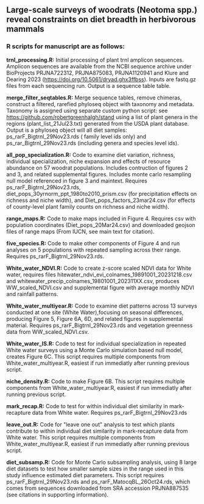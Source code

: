 ## Large-scale surveys of woodrats (Neotoma spp.) reveal constraints on diet breadth in herbivorous mammals

### R scripts for manuscript are as follows:
__trnl_processing.R:__ Initial processing of plant trnl amplicon sequences. Amplicon sequences are available from the NCBI sequence archive under BioProjects PRJNA722312, PRJNA875083, PRJNA1120941 and Klure and Dearing 2023 (https://doi.org/10.5061/dryad.ghx3ffbss). Inputs are fastq.gz files from each sequencing run. Output is a sequence table table.

__merge_filter_seqtables.R:__ Merge sequence tables, remove chimeras, construct a filtered, rarefied phyloseq object with taxonomy and metadata. Taxonomy is assigned using separate custom python script: see https://github.com/robertgreenhalgh/stand using a list of plant genera in the regions (plant_list_21Jul23.txt) generated from the USDA plant database. Output is a phyloseq object will all diet samples: ps_rarF_Bigtrnl_29Nov23.rds ( family level ids only) and ps_rar_Bigtrnl_29Nov23.rds (including genera and species level ids).

__all_pop_specialization.R:__ Code to examine diet variation, richness, individual specialization, niche expansion and effects of resource abundance on 57 woodrat populations. Includes contruction of figures 2 and 3, and related supplemental figures. Includes monte carlo resampling null model referenced in figure 3 and maintext. Requires ps_rarF_Bigtrnl_29Nov23.rds, diet_pops_30yrnorm_ppt_1980to2010_prism.csv (for precipitation effects on richness and niche width), and Diet_pops_factors_23mar24.csv (for effects of county-level plant family counts on richness and niche width).

__range_maps.R:__ Code to make maps included in Figure 4. Requires csv with population coordinates (Diet_pops_20Mar24.csv) and downloaded geojson files of range maps (From IUCN, see main text for citation).

__five_species.R:__ Code to make other components of Figure 4 and run analyses on 5 populations with repeated sampling across their range. Requires ps_rarF_Bigtrnl_29Nov23.rds.

__White_water_NDVI.R:__ Code to create z-score scaled NDVI data for White water, requires files hitewater_ndvi_evi_colnames_19891001_20231218.csv and whitewater_precip_colnames_19801001_202311XX.csv, produces WW_scaled_NDVI.csv and supplemental figure with average monthly NDVI and rainfall patterns.

__White_water_multiyear.R:__ Code to examine diet patterns across 13 surveys conducted at one site (White Water),focusing on seasonal differences, producing Figure 5, Figure 6A, 6D, and related figures in supplemental material. Requires ps_rarF_Bigtrnl_29Nov23.rds and vegetation greenness data from WW_scaled_NDVI.csv. 

__White_water_IS.R:__ Code to test for individual specialization in repeated White water surveys using a Monte Carlo simulation based null model, creates Figure 6C. This script requires multiple components from White_water_multiyear.R, easiest if run immediatly after running previous script.

__niche_density.R:__ Code to make Figure 6B. This script requires multiple components from White_water_multiyear.R, easiest if run immediatly after running previous script.

__mark_recap.R:__ Code to test for within individual diet similarity in mark-recapture data from White water. Requires ps_rarF_Bigtrnl_29Nov23.rds

__leave_out.R:__ Code for "leave one out" analysis to test which plants contribute to within individual diet similarity in mark-recapture data from White water. This script requires multiple components from White_water_multiyear.R, easiest if run immediatly after running previous script.

__diet_subsamp.R:__ Code for Monte Carlo subsampling analysis, using 8 large diet datasets to test how smaller sample sizes in the range used in this study influence estimated diet parameters. This script requires ps_rarF_Bigtrnl_29Nov23.rds and ps_rarF_MatocqBL_26Oct24.rds, which comes from sequences downloaded from SRA accession PRJNA887535 (see citations in supporting information).  

